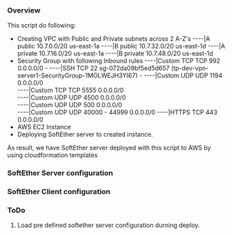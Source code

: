 ### Overview
This script do following:
- Creating VPC with Public and Private subnets across 2 A-Z's
----|A public  10.7.0.0/20  us-east-1a
----|B public  10.7.32.0/20 us-east-1d
----|A private 10.7.16.0/20 us-east-1a
----|B private 10.7.48.0/20 us-east-1d
- Security Group with following Inbound rules
----|Custom TCP	TCP	992	0.0.0.0/0	-
----|SSH	TCP	22	sg-072da09bf5ed5d657 (tp-dev-vpn-server1-SecurityGroup-1MOLWEJH3YI67)	-
----|Custom UDP	UDP	1194	0.0.0.0/0	
----|Custom TCP	TCP	5555	0.0.0.0/0	
----|Custom UDP	UDP	4500	0.0.0.0/0	
----|Custom UDP	UDP	500	    0.0.0.0/0	
----|Custom UDP	UDP	40000 - 44999	0.0.0.0/0
----|HTTPS	TCP	443	        0.0.0.0/0
- AWS EC2 Instance
- Deploying SoftEther server to created instance.

As result, we have SoftEther server deployed with this script to AWS by using cloudformation templates
### SoftEther Server configuration

### SoftEther Client configuration


### ToDo
1. Load pre defined softether server configuration durning deploy.
